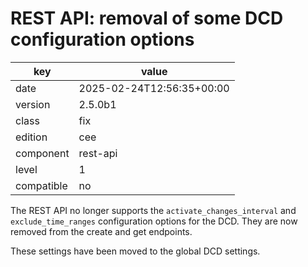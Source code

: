 [//]: # (werk v2)
# REST API: removal of some DCD configuration options

key        | value
---------- | ---
date       | 2025-02-24T12:56:35+00:00
version    | 2.5.0b1
class      | fix
edition    | cee
component  | rest-api
level      | 1
compatible | no

The REST API no longer supports the `activate_changes_interval` and
`exclude_time_ranges` configuration options for the DCD. They are now removed
from the create and get endpoints.

These settings have been moved to the global DCD settings.
